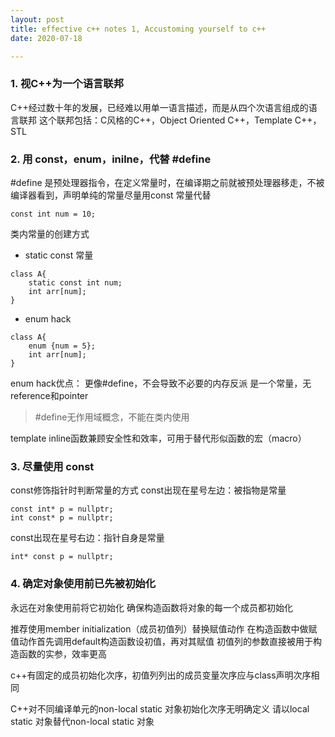 ```yaml
---
layout: post
title: effective c++ notes 1, Accustoming yourself to c++
date: 2020-07-18

---
```

<!-- # Accustoming yourself to c++ -->

### 1. 视C++为一个语言联邦

C++经过数十年的发展，已经难以用单一语言描述，而是从四个次语言组成的语言联邦
这个联邦包括：C风格的C++，Object Oriented C++，Template C++，STL

### 2. 用 const，enum，inilne，代替 \#define

\#define 是预处理器指令，在定义常量时，在编译期之前就被预处理器移走，不被编译器看到，声明单纯的常量尽量用const 常量代替

~~~
const int num = 10;
~~~

类内常量的创建方式

- static const 常量
~~~
class A{
    static const int num;
    int arr[num];
}
~~~

- enum hack
~~~
class A{
    enum {num = 5};
    int arr[num];
}
~~~

enum hack优点：
更像\#define，不会导致不必要的内存反派
是一个常量，无reference和pointer



> \#define无作用域概念，不能在类内使用

template inline函数兼顾安全性和效率，可用于替代形似函数的宏（macro）


### 3. 尽量使用 const

const修饰指针时判断常量的方式
const出现在星号左边：被指物是常量
~~~
const int* p = nullptr;
int const* p = nullptr;
~~~
const出现在星号右边：指针自身是常量
~~~
int* const p = nullptr;
~~~

### 4. 确定对象使用前已先被初始化

永远在对象使用前将它初始化
确保构造函数将对象的每一个成员都初始化

推荐使用member initialization（成员初值列）替换赋值动作
在构造函数中做赋值动作首先调用default构造函数设初值，再对其赋值
初值列的参数直接被用于构造函数的实参，效率更高

c++有固定的成员初始化次序，初值列列出的成员变量次序应与class声明次序相同

C++对不同编译单元的non-local static 对象初始化次序无明确定义
请以local static 对象替代non-local static 对象
